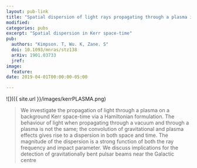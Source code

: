 ```yaml
---
layout: pub-link
title: "Spatial dispersion of light rays propagating through a plasma in Kerr space-time"
modified:
categories: pubs
excerpt: "Spatial dispersion in Kerr space-time"
pub:
  authors: "Kimpson. T, Wu. K, Zane. S"
  doi: 10.1093/mnras/stz138
  arXiv: 1901.03733
  jref:
image:
  feature:
date: 2019-04-01T00:00:00-05:00

---
```



![]({{ site.url }}/images/kerrPLASMA.png)

>We investigate the propagation of light through a plasma on a background Kerr space-time via a Hamiltonian formulation. The behaviour of light when propagating through a vacuum and through a plasma is not the same; the convolution of gravitational and plasma effects gives rise to a dispersion in both space and time. The magnitude of the dispersion is a strong function of both the ray frequency and impact parameter. We discuss implications for the detection of gravitationally bent pulsar beams near the Galactic centre

